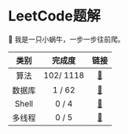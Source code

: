 # LeetCode题解

🐌 我是一只小蜗牛，一步一步往前爬。

|  类别  |  完成度   |       链接       |
| :----: | :-------: | :--------------: |
|  算法  | 102/ 1118 | [🍇](Algorithms)  |
| 数据库 |  1 / 62   |  [🍈](Database)   |
| Shell  |   0 / 4   |    [🍊](Shell)    |
| 多线程 |   0 / 5   | [🍋](Concurrency) |

